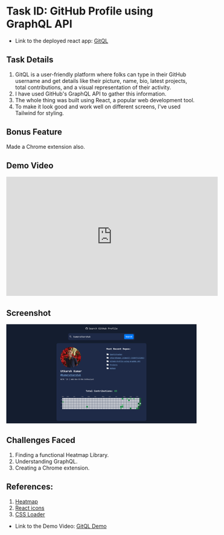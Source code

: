 # Task ID: GitHub Profile using GraphQL API

* Link to the deployed react app: [GitQL](https://gitql.vercel.app/)

## Task Details

1. GitQL is a user-friendly platform where folks can type in their GitHub username and get details like their picture, name, bio, latest projects, total contributions, and a visual representation of their activity.
2. I have used GitHub's GraphQL API to gather this information.
3. The whole thing was built using React, a popular web development tool.
4. To make it look good and work well on different screens, I've used Tailwind for styling.

## Bonus Feature
Made a Chrome extension also.

## Demo Video

<iframe width="560" height="315" src="https://www.youtube.com/embed/fKi3SmYoFTc?si=ufUx1s2Wi5nlp2lf" title="YouTube video player" frameborder="0" allow="accelerometer; autoplay; clipboard-write; encrypted-media; gyroscope; picture-in-picture; web-share" allowfullscreen></iframe>


## Screenshot
![Screenshot](./src/assets/Screenshot.png)

## Challenges Faced
1. Finding a functional Heatmap Library.
2. Understanding GraphQL.
3. Creating a Chrome extension.

## References:
1. [Heatmap](https://github.com/haripo/react-github-contribution-calendar)
2. [React icons](https://react-icons.github.io/react-icons/)
3. [CSS Loader](https://10015.io/tools/css-loader-generator)

* Link to the Demo Video: [GitQL Demo](https://www.youtube.com/watch?v=fKi3SmYoFTc)

